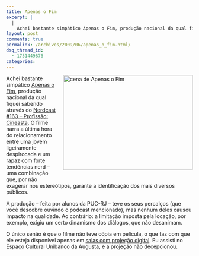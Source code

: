 ```yaml
---
title: Apenas o Fim
excerpt: |
  |
    Achei bastante simpático Apenas o Fim, produção nacional da qual fiquei sabendo através do Nerdcast #163 - Profissão: Cineasta. O filme narra a última hora do relacionamento entre uma jovem ligeiramente despirocada e um rapaz com forte tendências nerd -...
layout: post
comments: true
permalink: /archives/2009/06/apenas_o_fim.html/
dsq_thread_id:
  - 1751449876
categories:
---
```

<span class="mt-enclosure mt-enclosure-image"><img title="cena de Apenas o Fim" src="//chester.me/archives/img/mt/2009/06/14/aof.jpg" width="350" height="255" class="mt-image-right" style="float: right; margin: 0 0 20px 20px;" /></span>Achei bastante simpático [Apenas o Fim][1], produção nacional da qual fiquei sabendo através do [Nerdcast #163 &#8211; Profissão: Cineasta][2]. O filme narra a última hora do relacionamento entre uma jovem ligeiramente despirocada e um rapaz com forte tendências nerd &#8211; uma combinação que, por não exagerar nos estereótipos, garante a identificação dos mais diversos públicos.

A produção &#8211; feita por alunos da PUC-RJ &#8211; teve os seus percalços (que você descobre ouvindo o podcast mencionado), mas nenhum deles causou impacto na qualidade. Ao contrário: a limitação imposta pela locação, por exemplo, exigiu um certo dinamismo dos diálogos, que não desanimam.

O único senão é que o filme não teve cópia em película, o que faz com que ele esteja disponível apenas em [salas com projeção digital][3]. Eu assisti no Espaço Cultural Unibanco da Augusta, e a projeção não decepcionou.

 [1]: http://apenasofimfilme.com.br/
 [2]: http://jovemnerd.ig.com.br/nerdcast/nerdcast-163-profissao-cineasta/
 [3]: http://apenasofimfilme.com.br/?do=programacao_apenas_o_fim
